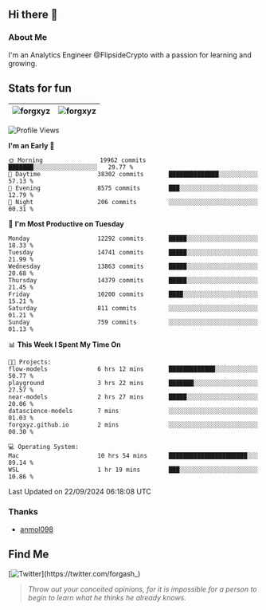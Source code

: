 ## Hi there 👋

### About Me

I'm an Analytics Engineer @FlipsideCrypto with a passion for learning and growing.
  
## Stats for fun

| <img align="center" src="https://github-readme-streak-stats.herokuapp.com/?user=forgxyz&theme=tokyonight" alt="forgxyz" /> | <img align="center" src="https://github-readme-stats.vercel.app/api?username=forgxyz&theme=tokyonight&show_icons=true" alt="forgxyz" /> |
| ------------- |------------- |


<!--START_SECTION:waka-->
![Profile Views](http://img.shields.io/badge/Profile%20Views-0-blue)

**I'm an Early 🐤** 

```text
🌞 Morning                19962 commits       ███████░░░░░░░░░░░░░░░░░░   29.77 % 
🌆 Daytime                38302 commits       ██████████████░░░░░░░░░░░   57.13 % 
🌃 Evening                8575 commits        ███░░░░░░░░░░░░░░░░░░░░░░   12.79 % 
🌙 Night                  206 commits         ░░░░░░░░░░░░░░░░░░░░░░░░░   00.31 % 
```
📅 **I'm Most Productive on Tuesday** 

```text
Monday                   12292 commits       █████░░░░░░░░░░░░░░░░░░░░   18.33 % 
Tuesday                  14741 commits       █████░░░░░░░░░░░░░░░░░░░░   21.99 % 
Wednesday                13863 commits       █████░░░░░░░░░░░░░░░░░░░░   20.68 % 
Thursday                 14379 commits       █████░░░░░░░░░░░░░░░░░░░░   21.45 % 
Friday                   10200 commits       ████░░░░░░░░░░░░░░░░░░░░░   15.21 % 
Saturday                 811 commits         ░░░░░░░░░░░░░░░░░░░░░░░░░   01.21 % 
Sunday                   759 commits         ░░░░░░░░░░░░░░░░░░░░░░░░░   01.13 % 
```


📊 **This Week I Spent My Time On** 

```text
🐱‍💻 Projects: 
flow-models              6 hrs 12 mins       █████████████░░░░░░░░░░░░   50.77 % 
playground               3 hrs 22 mins       ███████░░░░░░░░░░░░░░░░░░   27.57 % 
near-models              2 hrs 27 mins       █████░░░░░░░░░░░░░░░░░░░░   20.06 % 
datascience-models       7 mins              ░░░░░░░░░░░░░░░░░░░░░░░░░   01.03 % 
forgxyz.github.io        2 mins              ░░░░░░░░░░░░░░░░░░░░░░░░░   00.30 % 

💻 Operating System: 
Mac                      10 hrs 54 mins      ██████████████████████░░░   89.14 % 
WSL                      1 hr 19 mins        ███░░░░░░░░░░░░░░░░░░░░░░   10.86 % 
```


 Last Updated on 22/09/2024 06:18:08 UTC
<!--END_SECTION:waka-->

### Thanks
 - [anmol098](https://github.com/anmol098/waka-readme-stats/)
  
## Find Me
[![Twitter](https://img.shields.io/twitter/url/https/twitter.com/forgash_.svg?style=social&label=Follow%20%40forgash_)](https://twitter.com/forgash_)


> *Throw out your conceited opinions, for it is impossible for a person to begin to learn what he thinks he already knows.* 
